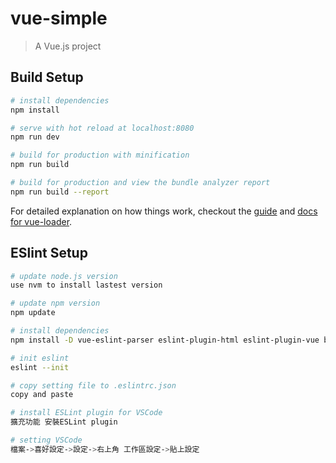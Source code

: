 # vue-simple

> A Vue.js project

## Build Setup

``` bash
# install dependencies
npm install

# serve with hot reload at localhost:8080
npm run dev

# build for production with minification
npm run build

# build for production and view the bundle analyzer report
npm run build --report
```

For detailed explanation on how things work, checkout the [guide](http://vuejs-templates.github.io/webpack/) and [docs for vue-loader](http://vuejs.github.io/vue-loader).



## ESlint Setup

``` bash
# update node.js version
use nvm to install lastest version

# update npm version
npm update

# install dependencies
npm install -D vue-eslint-parser eslint-plugin-html eslint-plugin-vue babel-eslint

# init eslint
eslint --init

# copy setting file to .eslintrc.json
copy and paste

# install ESLint plugin for VSCode
擴充功能 安裝ESLint plugin

# setting VSCode
檔案->喜好設定->設定->右上角 工作區設定->貼上設定

```
